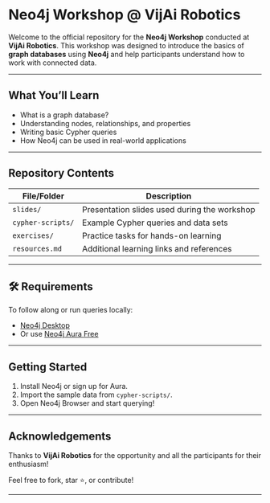 #  Neo4j Workshop @ VijAi Robotics

Welcome to the official repository for the **Neo4j Workshop** conducted at **VijAi Robotics**. This workshop was designed to introduce the basics of **graph databases** using **Neo4j** and help participants understand how to work with connected data.

---

## What You’ll Learn

- What is a graph database?
- Understanding nodes, relationships, and properties
- Writing basic Cypher queries
- How Neo4j can be used in real-world applications

---

##  Repository Contents

| File/Folder         | Description                              |
|---------------------|------------------------------------------|
| `slides/`           | Presentation slides used during the workshop |
| `cypher-scripts/`   | Example Cypher queries and data sets     |
| `exercises/`        | Practice tasks for hands-on learning     |
| `resources.md`      | Additional learning links and references |

---

## 🛠 Requirements

To follow along or run queries locally:

- [Neo4j Desktop](https://neo4j.com/download/)
- Or use [Neo4j Aura Free](https://neo4j.com/cloud/aura/)

---

## Getting Started

1. Install Neo4j or sign up for Aura.
2. Import the sample data from `cypher-scripts/`.
3. Open Neo4j Browser and start querying!

---

##  Acknowledgements

Thanks to **VijAi Robotics** for the opportunity and all the participants for their enthusiasm!

Feel free to fork, star ⭐, or contribute!

---
